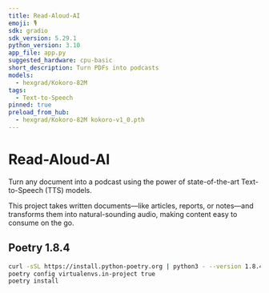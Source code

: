 ```yaml
---
title: Read-Aloud-AI
emoji: 🎙️️
sdk: gradio
sdk_version: 5.29.1
python_version: 3.10
app_file: app.py
suggested_hardware: cpu-basic
short_description: Turn PDFs into podcasts
models:
  - hexgrad/Kokoro-82M
tags:
  - Text-to-Speech
pinned: true
preload_from_hub:
  - hexgrad/Kokoro-82M kokoro-v1_0.pth
---
```


# Read-Aloud-AI

Turn any document into a podcast using the power of state-of-the-art Text-to-Speech (TTS) models.

This project takes written documents—like articles, reports, or notes—and transforms them into natural-sounding audio, making content easy to consume on the go.

## Poetry 1.8.4

```bash
curl -sSL https://install.python-poetry.org | python3 - --version 1.8.4
poetry config virtualenvs.in-project true
poetry install
```

